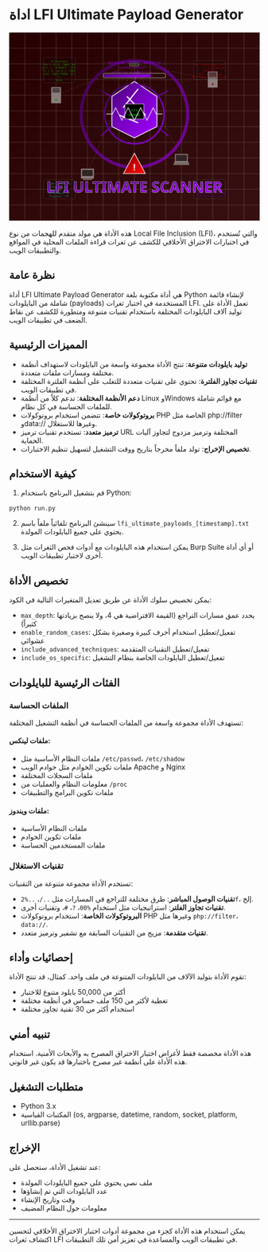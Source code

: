 # اداة LFI Ultimate Payload Generator

![logo](./image/logo.svg)

هذه الأداة هي مولد متقدم للهجمات من نوع Local File Inclusion (LFI)، والتي تُستخدم في اختبارات الاختراق الأخلاقي للكشف عن ثغرات قراءة الملفات المحلية في المواقع والتطبيقات الويب.

## نظرة عامة

أداة LFI Ultimate Payload Generator هي أداة مكتوبة بلغة Python لإنشاء قائمة شاملة من البايلودات (payloads) المستخدمة في اختبار ثغرات LFI. تعمل الأداة على توليد آلاف البايلودات المختلفة باستخدام تقنيات متنوعة ومتطورة للكشف عن نقاط الضعف في تطبيقات الويب.

## المميزات الرئيسية

- **توليد بايلودات متنوعة**: تنتج الأداة مجموعة واسعة من البايلودات لاستهداف أنظمة مختلفة ومسارات ملفات متعددة.
- **تقنيات تجاوز الفلترة**: تحتوي على تقنيات متعددة للتغلب على أنظمة الفلترة المختلفة في تطبيقات الويب.
- **دعم الأنظمة المختلفة**: تدعم كلاً من أنظمة Linux وWindows مع قوائم شاملة للملفات الحساسة في كل نظام.
- **بروتوكولات خاصة**: تتضمن استخدام بروتوكولات PHP الخاصة مثل php://filter وdata:// وغيرها للاستغلال.
- **ترميز متعدد**: تستخدم تقنيات ترميز URL المختلفة وترميز مزدوج لتجاوز آليات الحماية.
- **تخصيص الإخراج**: تولد ملفاً مخرجاً بتاريخ ووقت التشغيل لتسهيل تنظيم الاختبارات.

## كيفية الاستخدام

1. قم بتشغيل البرنامج باستخدام Python:
```
python run.py
```

2. سينشئ البرنامج تلقائياً ملفاً باسم `lfi_ultimate_payloads_[timestamp].txt` يحتوي على جميع البايلودات المولدة.

3. يمكن استخدام هذه البايلودات مع أدوات فحص الثغرات مثل Burp Suite أو أي أداة أخرى لاختبار تطبيقات الويب.

## تخصيص الأداة

يمكن تخصيص سلوك الأداة عن طريق تعديل المتغيرات التالية في الكود:

- `max_depth`: يحدد عمق مسارات التراجع (القيمة الافتراضية هي 4، ولا ينصح بزيادتها كثيراً)
- `enable_random_cases`: تفعيل/تعطيل استخدام أحرف كبيرة وصغيرة بشكل عشوائي
- `include_advanced_techniques`: تفعيل/تعطيل التقنيات المتقدمة
- `include_os_specific`: تفعيل/تعطيل البايلودات الخاصة بنظام التشغيل

## الفئات الرئيسية للبايلودات

### الملفات الحساسة
تستهدف الأداة مجموعة واسعة من الملفات الحساسة في أنظمة التشغيل المختلفة:

#### ملفات لينكس:
- ملفات النظام الأساسية مثل `/etc/passwd`، `/etc/shadow`
- ملفات تكوين الخوادم مثل خوادم الويب Apache و Nginx
- ملفات السجلات المختلفة
- معلومات النظام والعمليات من `/proc`
- ملفات تكوين البرامج والتطبيقات

#### ملفات ويندوز:
- ملفات النظام الأساسية
- ملفات تكوين الخوادم
- ملفات المستخدمين الحساسة

### تقنيات الاستغلال
تستخدم الأداة مجموعة متنوعة من التقنيات:

- **تقنيات الوصول المباشر**: طرق مختلفة للتراجع في المسارات مثل `../`، `..%2f`، إلخ.
- **تقنيات تجاوز الفلتر**: استراتيجيات مثل استخدام `%00`، `?`، `#`، وتقنيات أخرى.
- **البروتوكولات الخاصة**: استخدام بروتوكولات PHP وغيرها مثل `php://filter`، `data://`.
- **تقنيات متقدمة**: مزيج من التقنيات السابقة مع تشفير وترميز متعدد.

## إحصائيات وأداء

تقوم الأداة بتوليد الآلاف من البايلودات المتنوعة في ملف واحد. كمثال، قد تنتج الأداة:
- أكثر من 50,000 بايلود متنوع للاختبار
- تغطية لأكثر من 150 ملف حساس في أنظمة مختلفة
- استخدام أكثر من 30 تقنية تجاوز مختلفة

## تنبيه أمني

هذه الأداة مخصصة فقط لأغراض اختبار الاختراق المصرح به والأبحاث الأمنية. استخدام هذه الأداة على أنظمة غير مصرح باختبارها قد يكون غير قانوني.

## متطلبات التشغيل

- Python 3.x
- المكتبات القياسية (os, argparse, datetime, random, socket, platform, urllib.parse)

## الإخراج

عند تشغيل الأداة، ستحصل على:
- ملف نصي يحتوي على جميع البايلودات المولدة
- عدد البايلودات التي تم إنشاؤها
- وقت وتاريخ الإنشاء
- معلومات حول النظام المضيف

---

يمكن استخدام هذه الأداة كجزء من مجموعة أدوات اختبار الاختراق الأخلاقي لتحسين اكتشاف ثغرات LFI في تطبيقات الويب والمساعدة في تعزيز أمن تلك التطبيقات.
